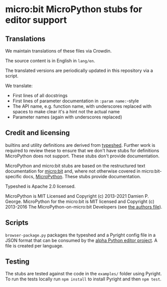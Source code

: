 # micro:bit MicroPython stubs for editor support

## Translations

We maintain translations of these files via Crowdin.

The source content is in English in `lang/en`.

The translated versions are periodically updated in this repository via a script.

We translate:

- First lines of all docstrings
- First lines of parameter documentation in `:param name:`-style
- The API name, e.g. function name, with underscores replaced with spaces to make clear it's a hint not the actual name
- Parameter names (again with underscores replaced)

## Credit and licensing

builtins and utility definitions are derived from [typeshed](https://github.com/python/typeshed). Further work is required to review these to ensure that we don't have stubs for definitions MicroPython does not support. These stubs don't provide documentation.

MicroPython and micro:bit stubs are based on the restructured text documentation for [micro:bit](https://github.com/bbcmicrobit/micropython/tree/v2-docs) and, where not otherwise covered in micro:bit-specific docs, [MicroPython](https://github.com/micropython/micropython/tree/master/docs/library). These stubs provide documentation.

Typeshed is Apache 2.0 licensed.

MicroPython is MIT Licensed and Copyright (c) 2013-2021 Damien P. George.
MicroPython for the micro:bit is MIT licensed and Copyright (c) 2013-2016 The MicroPython-on-micro:bit Developers (see [the authors file](https://github.com/bbcmicrobit/micropython/blob/v2-docs/AUTHORS)).

## Scripts

`browser-package.py` packages the typeshed and a Pyright config file in a JSON format that can be consumed by the [alpha Python editor project](https://github.com/microbit-foundation/python-editor-next). A file is created per language.

## Testing

The stubs are tested against the code in the `examples/` folder using Pyright. To run the tests locally run `npm install` to install Pyright and then `npm test`.